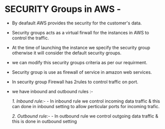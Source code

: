 # SECURITY Groups in AWS -

* By deafault AWS provides the security for the customer's data.

* Security groups acts as a virtual firwall for the instances in AWS to control the traffic.

* At the time of launching the instance we specify the security group otherwise it will consider the default security groups.

* we can modify this security groups criteria as per our requirment.

* Security group is use as firewall of service in amazon web services.

* In security group Firewall has 2rules to control traffic on port.
 
*  we have inbound and outbound rules :-

    *1. Inbound rule:-*
        - In inbound rule we control incoming data traffic & this can done in inbound setting to allow perticular ports for incoming trafic.

    *2. Outbound rule:-*
        - In outbound rule we control outgoing data traffic & this is done in outbound setting
